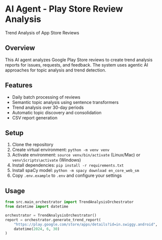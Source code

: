 # AI Agent - Play Store Review Analysis

Trend Analysis of App Store Reviews

## Overview

This AI agent analyzes Google Play Store reviews to create trend analysis reports for issues, requests, and feedback. The system uses agentic AI approaches for topic analysis and trend detection.

## Features

- Daily batch processing of reviews
- Semantic topic analysis using sentence transformers
- Trend analysis over 30-day periods
- Automatic topic discovery and consolidation
- CSV report generation

## Setup

1. Clone the repository
2. Create virtual environment: `python -m venv venv`
3. Activate environment: `source venv/bin/activate` (Linux/Mac) or `venv\Scripts\activate` (Windows)
4. Install dependencies: `pip install -r requirements.txt`
5. Install spaCy model: `python -m spacy download en_core_web_sm`
6. Copy `.env.example` to `.env` and configure your settings

## Usage

```python
from src.main_orchestrator import TrendAnalysisOrchestrator
from datetime import datetime

orchestrator = TrendAnalysisOrchestrator()
report = orchestrator.generate_trend_report(
    "https://play.google.com/store/apps/details?id=in.swiggy.android",
    datetime(2024, 6, 30)
)